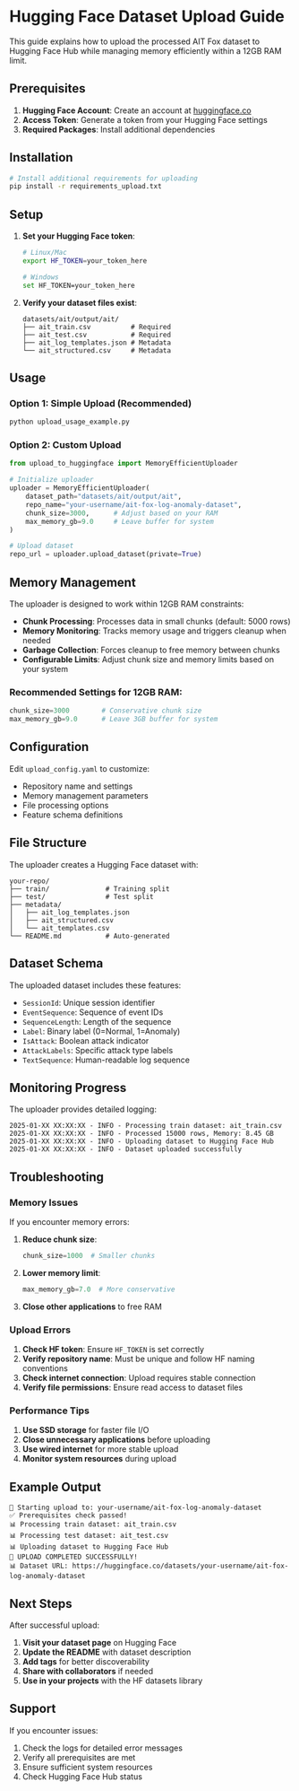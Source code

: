 # Hugging Face Dataset Upload Guide

This guide explains how to upload the processed AIT Fox dataset to Hugging Face Hub while managing memory efficiently within a 12GB RAM limit.

## Prerequisites

1. **Hugging Face Account**: Create an account at [huggingface.co](https://huggingface.co)
2. **Access Token**: Generate a token from your Hugging Face settings
3. **Required Packages**: Install additional dependencies

## Installation

```bash
# Install additional requirements for uploading
pip install -r requirements_upload.txt
```

## Setup

1. **Set your Hugging Face token**:
   ```bash
   # Linux/Mac
   export HF_TOKEN=your_token_here
   
   # Windows
   set HF_TOKEN=your_token_here
   ```

2. **Verify your dataset files exist**:
   ```
   datasets/ait/output/ait/
   ├── ait_train.csv          # Required
   ├── ait_test.csv           # Required
   ├── ait_log_templates.json # Metadata
   └── ait_structured.csv     # Metadata
   ```

## Usage

### Option 1: Simple Upload (Recommended)

```bash
python upload_usage_example.py
```

### Option 2: Custom Upload

```python
from upload_to_huggingface import MemoryEfficientUploader

# Initialize uploader
uploader = MemoryEfficientUploader(
    dataset_path="datasets/ait/output/ait",
    repo_name="your-username/ait-fox-log-anomaly-dataset",
    chunk_size=3000,      # Adjust based on your RAM
    max_memory_gb=9.0     # Leave buffer for system
)

# Upload dataset
repo_url = uploader.upload_dataset(private=True)
```

## Memory Management

The uploader is designed to work within 12GB RAM constraints:

- **Chunk Processing**: Processes data in small chunks (default: 5000 rows)
- **Memory Monitoring**: Tracks memory usage and triggers cleanup when needed
- **Garbage Collection**: Forces cleanup to free memory between chunks
- **Configurable Limits**: Adjust chunk size and memory limits based on your system

### Recommended Settings for 12GB RAM:

```python
chunk_size=3000        # Conservative chunk size
max_memory_gb=9.0      # Leave 3GB buffer for system
```

## Configuration

Edit `upload_config.yaml` to customize:

- Repository name and settings
- Memory management parameters
- File processing options
- Feature schema definitions

## File Structure

The uploader creates a Hugging Face dataset with:

```
your-repo/
├── train/              # Training split
├── test/               # Test split
├── metadata/
│   ├── ait_log_templates.json
│   ├── ait_structured.csv
│   └── ait_templates.csv
└── README.md           # Auto-generated
```

## Dataset Schema

The uploaded dataset includes these features:

- `SessionId`: Unique session identifier
- `EventSequence`: Sequence of event IDs
- `SequenceLength`: Length of the sequence
- `Label`: Binary label (0=Normal, 1=Anomaly)
- `IsAttack`: Boolean attack indicator
- `AttackLabels`: Specific attack type labels
- `TextSequence`: Human-readable log sequence

## Monitoring Progress

The uploader provides detailed logging:

```
2025-01-XX XX:XX:XX - INFO - Processing train dataset: ait_train.csv
2025-01-XX XX:XX:XX - INFO - Processed 15000 rows, Memory: 8.45 GB
2025-01-XX XX:XX:XX - INFO - Uploading dataset to Hugging Face Hub
2025-01-XX XX:XX:XX - INFO - Dataset uploaded successfully
```

## Troubleshooting

### Memory Issues

If you encounter memory errors:

1. **Reduce chunk size**:
   ```python
   chunk_size=1000  # Smaller chunks
   ```

2. **Lower memory limit**:
   ```python
   max_memory_gb=7.0  # More conservative
   ```

3. **Close other applications** to free RAM

### Upload Errors

1. **Check HF token**: Ensure `HF_TOKEN` is set correctly
2. **Verify repository name**: Must be unique and follow HF naming conventions
3. **Check internet connection**: Upload requires stable connection
4. **Verify file permissions**: Ensure read access to dataset files

### Performance Tips

1. **Use SSD storage** for faster file I/O
2. **Close unnecessary applications** before uploading
3. **Use wired internet** for more stable upload
4. **Monitor system resources** during upload

## Example Output

```
🚀 Starting upload to: your-username/ait-fox-log-anomaly-dataset
✅ Prerequisites check passed!
📊 Processing train dataset: ait_train.csv
📊 Processing test dataset: ait_test.csv
📊 Uploading dataset to Hugging Face Hub
🎉 UPLOAD COMPLETED SUCCESSFULLY!
📊 Dataset URL: https://huggingface.co/datasets/your-username/ait-fox-log-anomaly-dataset
```

## Next Steps

After successful upload:

1. **Visit your dataset page** on Hugging Face
2. **Update the README** with dataset description
3. **Add tags** for better discoverability
4. **Share with collaborators** if needed
5. **Use in your projects** with the HF datasets library

## Support

If you encounter issues:

1. Check the logs for detailed error messages
2. Verify all prerequisites are met
3. Ensure sufficient system resources
4. Check Hugging Face Hub status
